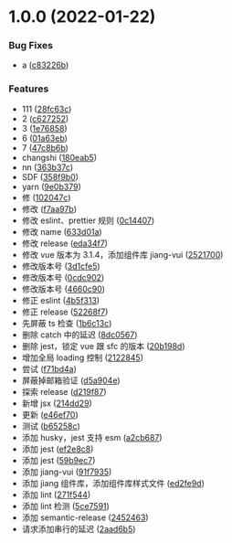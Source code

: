# 1.0.0 (2022-01-22)

### Bug Fixes

- a ([c83226b](https://github.com/upJiang/jiangVue3Test/commit/c83226b9f587bba20b72109240390f1d4a6cc559))

### Features

- 111 ([28fc63c](https://github.com/upJiang/jiangVue3Test/commit/28fc63c95b40e4bb0c7a6923603971ab3ab5a460))
- 2 ([c627252](https://github.com/upJiang/jiangVue3Test/commit/c6272524118031a05f39b0a56fe6a009e0a1733a))
- 3 ([1e76858](https://github.com/upJiang/jiangVue3Test/commit/1e768580a766b821009aa7c7930d3b9d0c4f51c0))
- 6 ([01a63eb](https://github.com/upJiang/jiangVue3Test/commit/01a63eb02ff57aa6cf41073c9de4815c29093e8e))
- 7 ([47c8b6b](https://github.com/upJiang/jiangVue3Test/commit/47c8b6bb0c17793e7bd81a06f0b26c2985a7e6f9))
- changshi ([180eab5](https://github.com/upJiang/jiangVue3Test/commit/180eab54fb33dbddf4d0d1ea18c6ba079053b291))
- nn ([363b37c](https://github.com/upJiang/jiangVue3Test/commit/363b37c7152abb325082adc223e9cc34a9e4723f))
- SDF ([358f9b0](https://github.com/upJiang/jiangVue3Test/commit/358f9b0cdc3930081ed7e03c4028b83ac43d704f))
- yarn ([9e0b379](https://github.com/upJiang/jiangVue3Test/commit/9e0b379d1749c003ab509e37ccbe2965af5f5d5c))
- 修 ([102047c](https://github.com/upJiang/jiangVue3Test/commit/102047c41c9f3065e4d67580dc3a58ab9734d9e4))
- 修改 ([f7aa97b](https://github.com/upJiang/jiangVue3Test/commit/f7aa97b0b681b1b28c974faa7bebed7716b7e3fa))
- 修改 eslint、prettier 规则 ([0c14407](https://github.com/upJiang/jiangVue3Test/commit/0c144077d2e69585301890aea662dcd81670678d))
- 修改 name ([633d01a](https://github.com/upJiang/jiangVue3Test/commit/633d01ace74686fd72f4c0330c58bb6ad193eedc))
- 修改 release ([eda34f7](https://github.com/upJiang/jiangVue3Test/commit/eda34f7447996758d990cf9bd02b3db4a2abd139))
- 修改 vue 版本为 3.1.4，添加组件库 jiang-vui ([2521700](https://github.com/upJiang/jiangVue3Test/commit/2521700f7672db33d1c173ea9c33c0392222bd6e))
- 修改版本号 ([3d1cfe5](https://github.com/upJiang/jiangVue3Test/commit/3d1cfe5ef02c2d44155af42adacc142946a711d3))
- 修改版本号 ([0cdc902](https://github.com/upJiang/jiangVue3Test/commit/0cdc90209027e1e26d07706bc36cf84cf5af1831))
- 修改版本号 ([4660c90](https://github.com/upJiang/jiangVue3Test/commit/4660c9006c1c77c6b3c78a402ad8afbeab473292))
- 修正 eslint ([4b5f313](https://github.com/upJiang/jiangVue3Test/commit/4b5f313ed2c05942bc2fc9be7eda3462db4d5df3))
- 修正 release ([52268f7](https://github.com/upJiang/jiangVue3Test/commit/52268f7e3866147eef7b86a5c13e5bb9fe77a597))
- 先屏蔽 ts 检查 ([1b6c13c](https://github.com/upJiang/jiangVue3Test/commit/1b6c13cc55a567e4b6e854952e3629374fb3396e))
- 删除 catch 中的延迟 ([8dc0567](https://github.com/upJiang/jiangVue3Test/commit/8dc0567adc2ade20f1d38362e88f071cace281ce))
- 删除 jest，锁定 vue 跟 sfc 的版本 ([20b198d](https://github.com/upJiang/jiangVue3Test/commit/20b198d3437c435f54fcec0814cf750c7ea9da3c))
- 增加全局 loading 控制 ([2122845](https://github.com/upJiang/jiangVue3Test/commit/2122845ddeb2d1da308f10c4029211f46346f360))
- 尝试 ([f71bd4a](https://github.com/upJiang/jiangVue3Test/commit/f71bd4abe0fb26a7856933095dcd24795aff9326))
- 屏蔽掉邮箱验证 ([d5a904e](https://github.com/upJiang/jiangVue3Test/commit/d5a904e25b1a16b3d0461b5a314b8ab698051377))
- 探索 release ([d219f87](https://github.com/upJiang/jiangVue3Test/commit/d219f875823776013b9dad8c258aa2d942f32052))
- 新增 jsx ([214dd29](https://github.com/upJiang/jiangVue3Test/commit/214dd296ff8bb311581c000b532a8ec95293e930))
- 更新 ([e46ef70](https://github.com/upJiang/jiangVue3Test/commit/e46ef7002644b397abdf02717a0f987c5d6dffbe))
- 测试 ([b65258c](https://github.com/upJiang/jiangVue3Test/commit/b65258c31955a742977dc648dfe652fb3c0708fc))
- 添加 husky，jest 支持 esm ([a2cb687](https://github.com/upJiang/jiangVue3Test/commit/a2cb687519cedec3b137068f4cf51b2013b6c57a))
- 添加 jest ([ef2e8c8](https://github.com/upJiang/jiangVue3Test/commit/ef2e8c839794c87cd3a4b1721572df4175a0ff2f))
- 添加 jest ([59b9ec7](https://github.com/upJiang/jiangVue3Test/commit/59b9ec7567798b5b5037c40852b172959ff57143))
- 添加 jiang-vui ([91f7935](https://github.com/upJiang/jiangVue3Test/commit/91f793548cfb1c7dbd554dc3686dd28aaa0b0f39))
- 添加 jiang 组件库，添加组件库样式文件 ([ed2fe9d](https://github.com/upJiang/jiangVue3Test/commit/ed2fe9dc1ca55c7460c57c385183a2a6566e105b))
- 添加 lint ([271f544](https://github.com/upJiang/jiangVue3Test/commit/271f5444aef1bea9312afa3c77e7195a722b3c84))
- 添加 lint 检测 ([5ce7591](https://github.com/upJiang/jiangVue3Test/commit/5ce7591f6aeec5918c410fd9b720e596ff5b71ed))
- 添加 semantic-release ([2452463](https://github.com/upJiang/jiangVue3Test/commit/24524630a2adae835c2b960c128c2b3ea2b45053))
- 请求添加串行的延迟 ([2aad6b5](https://github.com/upJiang/jiangVue3Test/commit/2aad6b55a7399fc7638a6d87e43a837e8d1bd13d))
